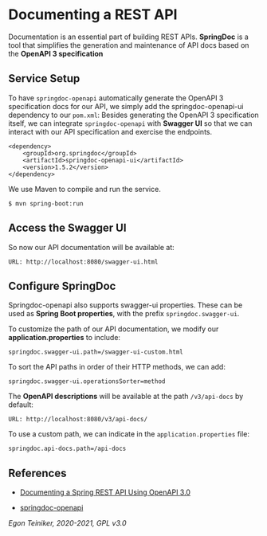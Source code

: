 # Documenting a REST API

Documentation is an essential part of building REST APIs.
**SpringDoc** is a tool that simplifies the generation and maintenance of API docs based on the 
**OpenAPI 3 specification**

## Service Setup

To have `springdoc-openapi` automatically generate the OpenAPI 3 specification docs for our API, 
we simply add the springdoc-openapi-ui dependency to our `pom.xml`:
Besides generating the OpenAPI 3 specification itself, we can integrate `springdoc-openapi` with 
**Swagger UI** so that we can interact with our API specification and exercise the endpoints.

```
<dependency>
    <groupId>org.springdoc</groupId>
    <artifactId>springdoc-openapi-ui</artifactId>
    <version>1.5.2</version>
</dependency>
```

We use Maven to compile and run the service.
```
$ mvn spring-boot:run
```

## Access the Swagger UI

So now our API documentation will be available at:
```
URL: http://localhost:8080/swagger-ui.html
```

## Configure SpringDoc 

Springdoc-openapi also supports swagger-ui properties.
These can be used as **Spring Boot properties**, with the prefix `springdoc.swagger-ui`.

To customize the path of our API documentation, we modify our **application.properties** to include:
```
springdoc.swagger-ui.path=/swagger-ui-custom.html
```
To sort the API paths in order of their HTTP methods, we can add:

```
springdoc.swagger-ui.operationsSorter=method
```

The **OpenAPI descriptions** will be available at the path `/v3/api-docs` by default:
```
URL: http://localhost:8080/v3/api-docs/
```

To use a custom path, we can indicate in the `application.properties` file:
```
springdoc.api-docs.path=/api-docs
```

## References

* [Documenting a Spring REST API Using OpenAPI 3.0](https://www.baeldung.com/spring-rest-openapi-documentation)

* [springdoc-openapi](https://springdoc.org/)

*Egon Teiniker, 2020-2021, GPL v3.0*